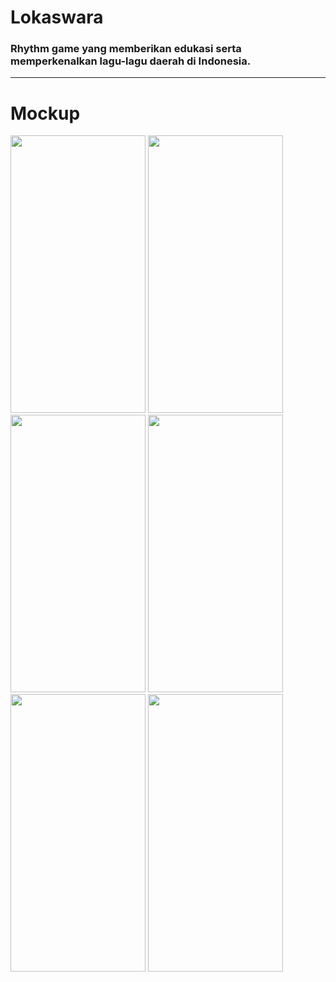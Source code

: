 # Lokaswara

### Rhythm game yang memberikan edukasi serta memperkenalkan lagu-lagu daerah di Indonesia. 

------------------------------------------------------------------------------------------------

# Mockup
<img src="https://user-images.githubusercontent.com/55457999/149453675-f388fecf-3646-443f-97ff-345c0f62cc57.jpg" width="216" height="444"> <img src="https://user-images.githubusercontent.com/55457999/149453678-c3d382ac-ca96-4872-ac5a-4cd8f010d371.jpg" width="216" height="444"> <img src="https://user-images.githubusercontent.com/55457999/149453665-983f8558-f185-4b64-a1a9-ef43e76eea45.jpg" width="216" height="444"> <img src="https://user-images.githubusercontent.com/55457999/149453669-43c20f3a-812b-486f-bcce-3f6f36a98192.jpg" width="216" height="444"> <img src="https://user-images.githubusercontent.com/55457999/149453671-64cc14f0-d94b-45b5-bcfc-0edaeb857ea1.jpg" width="216" height="444"> <img src="https://user-images.githubusercontent.com/55457999/149453673-bbbc745c-0198-4da1-a5da-296994a3b203.jpg" width="216" height="444">
